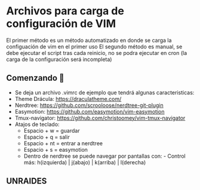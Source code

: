 # Archivos para carga de configuración de VIM
El primer método es un método automatizado en donde se carga la configuación de vim en el primer uso
El segundo método es manual, se debe ejecutar el script tras cada reinicio, no se podra ejecutar en cron (la carga de la configuración será incompleta)
## Comenzando 🚀
- Se deja un archivo .vimrc de ejemplo que tendrá algunas caracteristicas:
- Theme Drácula: https://draculatheme.com/
- Nerdtree: https://github.com/scrooloose/nerdtree-git-plugin
- Easymotion: https://github.com/easymotion/vim-easymotion
- Tmux-navigator: https://github.com/christoomey/vim-tmux-navigator
- Atajos de teclado: 
  - Espacio + w = guardar
  - Espacio + q = salir
  - Espacio + nt = entrar a nerdtree
  - Espacio + s = easymotion
  - Dentro de nerdtree se puede navegar por pantallas con:
  		- Control más: h(izquierda) | j(abajo) | k(arriba) | l(derecha)

## UNRAIDES
